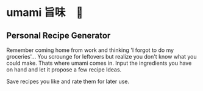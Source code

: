 # umami 旨味　🍐
## Personal Recipe Generator

Remember coming home from work and thinking 'I forgot to do my groceries'... You scrounge for leftovers but realize you don't know what you could make. Thats where umami comes in. Input the ingredients you have on hand and let it propose a few recipe Ideas. 

Save recipes you like and rate them for later use.
